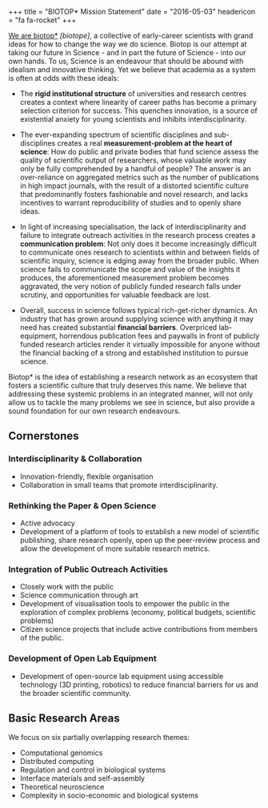 +++
title = "BIOTOP* Mission Statement"
date = "2016-05-03"
headericon = "fa fa-rocket"
+++

<!-- ## Context

To many young scientists, the prospect of pursuing a career in academia has become a scary one.
They've all seen idealistic young academics keen on changing how academia works from within, their grand ideas gradually stripped from them  when attempting to balance personal and professional life while trying to meet the demands of tenure track committees and funding agencies.

Science is an endeavour that should be abound with idealism and innovative thinking, yet how come that so many young researchers have become so disillusioned nowadays?

We believe that the problem is systemic:
 -->


[We are biotop*](http://biotop.co/person) *[biotope]*, a collective of early-career scientists with grand ideas for how to change the way we do science.
Biotop is our attempt at taking our future in Science - and in part the future of Science - into our own hands.
To us, Science is an endeavour that should be abound with idealism and innovative thinking. Yet we believe that academia as a system is often at odds with these ideals:

- The **rigid institutional structure** of universities and research centres creates a context where linearity of career paths has become a primary selection criterion for success. This quenches innovation, is a source of existential anxiety for young scientists and inhibits interdisciplinarity.

- The ever-expanding spectrum of scientific disciplines and sub-disciplines creates a real **measurement-problem at the heart of science**: How do public and private bodies that fund science assess the quality of scientific output of researchers, whose valuable work may only be fully comprehended by a handful of people? The answer is an over-reliance on aggregated metrics such as the number of publications in high impact journals, with the result of
a distorted scientific culture that predominantly fosters fashionable and novel research, and lacks incentives to warrant reproducibility of studies and to openly share ideas.

- In light of increasing specialisation, the lack of interdisciplinarity and failure to integrate outreach activities in the research process creates a **communication problem**: Not only does it become increasingly difficult to communicate ones research to scientists within and between fields of scientific inquiry, science is edging away from the broader public. When science fails to communicate the scope and value of the insights it produces, the aforementioned measurement problem becomes aggravated, the very notion of publicly funded research falls under scrutiny, and opportunities for valuable feedback are lost.

- Overall, success in science follows typical rich-get-richer dynamics. An industry that has grown around  supplying science with anything it may need has created substantial **financial barriers**. Overpriced lab-equipment, horrendous publication fees and paywalls in front of publicly funded research articles render it virtually impossible for anyone without the financial backing of a strong and established institution to pursue science.


Biotop* is the idea of establishing a research network as an ecosystem that fosters a scientific culture that truly deserves this name.
We believe that addressing these systemic problems in an integrated manner, will not only allow us to tackle the many problems we see in science, but also provide a sound foundation for our own research endeavours.

## Cornerstones

### Interdisciplinarity & Collaboration

- Innovation-friendly, flexible organisation
- Collaboration in small teams that promote interdisciplinarity.


### Rethinking the Paper & Open Science

- Active advocacy
- Development of a platform of tools to establish a new model of scientific publishing, share research openly, open up the peer-review process and allow the development of more suitable research metrics.

### Integration of Public Outreach Activities

- Closely work with the public
- Science communication through art
- Development of visualisation tools to empower the public in the exploration of complex problems (economy, political budgets, scientific problems)
- Citizen science projects that include active contributions from members of the public.

### Development of Open Lab Equipment
- Development of open-source lab equipment using accessible technology (3D printing, robotics) to reduce financial barriers for us and the broader scientific community.

## Basic Research Areas

We focus on six partially overlapping research themes:

- Computational genomics
- Distributed computing
- Regulation and control in biological systems
- Interface materials and self-assembly
- Theoretical neuroscience
- Complexity in socio-economic and biological systems
